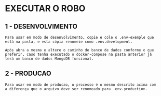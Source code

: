 # EXECUTAR O ROBO

## 1 - DESENVOLVIMENTO

    Para usar em modo de desenvolvimento, copie e cole o .env-exemple que está na pasta, e esta cópia renomeie como .env.development.

    Após abra a mesma e altere o caminho do banco de dados conforme o que preferir, caso tenha executado o docker-compose na pasta anterior já terá um banco de dados MongoDB funcional.

## 2 - PRODUCAO

    Para usar em modo de producao, o processo é o mesmo descrito acima com a diferença que o arquivo deve ser renomeado para .env.production.